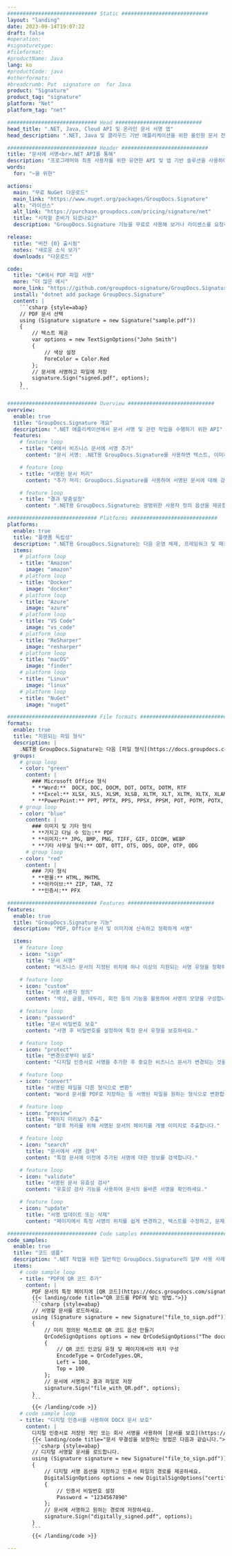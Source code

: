 ```yaml
---
############################# Static ############################
layout: "landing"
date: 2023-09-14T19:07:22
draft: false
#operation: 
#signaturetype: 
#fileformat: 
#productName: Java
lang: ko
#productCode: java
#otherformats: 
#breadcrumb: Put  signature on  for Java
product: "Signature"
product_tag: "signature"
platform: "Net"
platform_tag: "net"

############################# Head ############################
head_title: ".NET, Java, Cloud API 및 온라인 문서 서명 앱"
head_description: ".NET, Java 및 클라우드 기반 애플리케이션을 위한 올인원 문서 전자 서명 솔루션을 받으세요. 간단한 드래그 앤 드롭 기능을 사용하여 일반적인 문서 형식에 온라인으로 서명"

############################# Header ############################
title: "문서에 서명<br>.NET API를 통해"
description: "프로그래머와 최종 사용자를 위한 유연한 API 및 앱 기반 솔루션을 사용하여 모든 플랫폼에서 디지털 문서 및 이미지에 서명하십시오."
words:
  for: "~을 위한"

actions:
  main: "무료 NuGet 다운로드"
  main_link: "https://www.nuget.org/packages/GroupDocs.Signature"
  alt: "라이선스"
  alt_link: "https://purchase.groupdocs.com/pricing/signature/net"
  title: "시작할 준비가 되셨나요?"
  description: "GroupDocs.Signature 기능을 무료로 사용해 보거나 라이센스를 요청하세요"

release:
  title: "버전 {0} 출시됨"
  notes: "새로운 소식 보기"
  downloads: "다운로드"

code:
  title: "C#에서 PDF 파일 서명"
  more: "더 많은 예시"
  more_link: "https://github.com/groupdocs-signature/GroupDocs.Signature-for-.NET"
  install: "dotnet add package GroupDocs.Signature"
  content: |
    ```csharp {style=abap}   
    // PDF 문서 선택
    using (Signature signature = new Signature("sample.pdf"))
    {
        // 텍스트 제공
        var options = new TextSignOptions("John Smith")
        {
            // 색상 설정
            ForeColor = Color.Red
        };
        // 문서에 서명하고 파일에 저장
        signature.Sign("signed.pdf", options);
    }
    ```

############################# Overview ############################
overview:
  enable: true
  title: "GroupDocs.Signature 개요"
  description: ".NET 애플리케이션에서 문서 서명 및 관련 작업을 수행하기 위한 API"
  features:
    # feature loop
    - title: "C#에서 비즈니스 문서에 서명 추가"
      content: "문서 서명: .NET용 GroupDocs.Signature를 사용하면 텍스트, 이미지, 바코드, 디지털 인증서 등 다양한 유형의 서명을 PDF 및 Office 문서에 추가할 수 있습니다. 이 API를 사용하면 숨겨진 메타데이터를 포함하여 거의 모든 데이터 유형으로 문서에 서명할 수 있습니다."

    # feature loop
    - title: "서명된 문서 처리"
      content: "추가 처리: GroupDocs.Signature를 사용하여 서명된 문서에 대해 강력한 작업을 수행할 수 있습니다. 여기에는 비즈니스 문서 내의 기존 서명을 검색하고 특정 기준을 사용하여 이를 확인하는 것이 포함됩니다. 또한 이 .NET API를 통해 문서 정보 및 미리보기 페이지를 검색할 수 있습니다."

    # feature loop
    - title: "결과 맞춤설정"
      content: ".NET용 GroupDocs.Signature는 광범위한 사용자 정의 옵션을 제공합니다. 문서 페이지의 어느 위치에나 서명을 정확하게 배치하고 다양한 설정을 사용하여 서명 모양을 조정할 수 있습니다. 또한 이 API는 처리된 문서를 다양한 지원 형식으로 저장할 수 있도록 지원합니다."

############################# Platforms ############################
platforms:
  enable: true
  title: "플랫폼 독립성"
  description: ".NET용 GroupDocs.Signature는 다음 운영 체제, 프레임워크 및 패키지 관리자를 지원합니다."
  items:
    # platform loop
    - title: "Amazon"
      image: "amazon"
    # platform loop
    - title: "Docker"
      image: "docker"
    # platform loop
    - title: "Azure"
      image: "azure"
    # platform loop
    - title: "VS Code"
      image: "vs_code"
    # platform loop
    - title: "ReSharper"
      image: "resharper"
    # platform loop
    - title: "macOS"
      image: "finder"
    # platform loop
    - title: "Linux"
      image: "linux"
    # platform loop
    - title: "NuGet"
      image: "nuget"

############################# File formats ############################
formats:
  enable: true
  title: "지원되는 파일 형식"
  description: |
    .NET용 GroupDocs.Signature는 다음 [파일 형식](https://docs.groupdocs.com/signature/net/supported-document-formats/)을 사용한 작업을 지원합니다.
  groups:
    # group loop
    - color: "green"
      content: |
        ### Microsoft Office 형식
        * **Word:**  DOCX, DOC, DOCM, DOT, DOTX, DOTM, RTF
        * **Excel:** XLSX, XLS, XLSM, XLSB, XLTM, XLT, XLTM, XLTX, XLAM, SXC, SpreadsheetML
        * **PowerPoint:** PPT, PPTX, PPS, PPSX, PPSM, POT, POTM, POTX, PPTM
    # group loop
    - color: "blue"
      content: |
        ### 이미지 및 기타 형식
        * **가지고 다닐 수 있는:** PDF
        * **이미지:** JPG, BMP, PNG, TIFF, GIF, DICOM, WEBP
        * **기타 사무실 형식:** ODT, OTT, OTS, ODS, ODP, OTP, ODG
      # group loop
    - color: "red"
      content: |
        ### 기타 형식
        * **편물:** HTML, MHTML
        * **아카이브:** ZIP, TAR, 7Z
        * **인증서:** PFX

############################# Features ############################
features:
  enable: true
  title: "GroupDocs.Signature 기능"
  description: "PDF, Office 문서 및 이미지에 신속하고 정확하게 서명"

  items:
    # feature loop
    - icon: "sign"
      title: "문서 서명"
      content: "비즈니스 문서의 지정된 위치에 하나 이상의 지원되는 서명 유형을 정확하게 추가하세요."

    # feature loop
    - icon: "custom"
      title: "서명 사용자 정의"
      content: "색상, 글꼴, 테두리, 회전 등의 기능을 활용하여 서명의 모양을 구성합니다."

    # feature loop
    - icon: "password"
      title: "문서 비밀번호 보호"
      content: "서명 후 비밀번호를 설정하여 특정 문서 유형을 보호하세요."

    # feature loop
    - icon: "protect"
      title: "변경으로부터 보호"
      content: "디지털 인증서로 서명을 추가한 후 중요한 비즈니스 문서가 변경되는 것을 방지하세요."

    # feature loop
    - icon: "convert"
      title: "서명된 파일을 다른 형식으로 변환"
      content: "Word 문서를 PDF로 저장하는 등 서명된 파일을 원하는 형식으로 변환합니다."

    # feature loop
    - icon: "preview"
      title: "페이지 미리보기 추출"
      content: "향후 처리를 위해 서명된 문서의 페이지를 개별 이미지로 추출합니다."

    # feature loop
    - icon: "search"
      title: "문서에서 서명 검색"
      content: "특정 문서에 이전에 추가된 서명에 대한 정보를 검색합니다."

    # feature loop
    - icon: "validate"
      title: "서명된 문서 유효성 검사"
      content: "유효성 검사 기능을 사용하여 문서의 올바른 서명을 확인하세요."

    # feature loop
    - icon: "update"
      title: "서명 업데이트 또는 삭제"
      content: "페이지에서 특정 서명의 위치를 ​​쉽게 변경하고, 텍스트를 수정하고, 문제 없이 삭제할 수 있습니다."

############################# Code samples ############################
code_samples:
  enable: true
  title: "코드 샘플"
  description: ".NET 작업을 위한 일반적인 GroupDocs.Signature의 일부 사용 사례"
  items:
    # code sample loop
    - title: "PDF에 QR 코드 추가"
      content: |
        PDF 문서의 특정 페이지에 [QR 코드](https://docs.groupdocs.com/signature/net/esign-document-with-qr-code-signature/)를 추가하면 비즈니스 프로세스를 향상할 수 있습니다. 다음은 GroupDocs.Signature를 사용하여 QR 코드를 추가하는 방법의 예입니다.
        {{< landing/code title="QR 코드를 PDF에 넣는 방법.">}}
        ```csharp {style=abap}
        // 서명할 문서를 로드하세요.
        using (Signature signature = new Signature("file_to_sign.pdf"))
        {
            // 미리 정의된 텍스트로 QR 코드 옵션 만들기
            QrCodeSignOptions options = new QrCodeSignOptions("The document is approved by John Smith")
            {
                // QR 코드 인코딩 유형 및 페이지에서의 위치 구성
                EncodeType = QrCodeTypes.QR,
                Left = 100,
                Top = 100
            };
            // 문서에 서명하고 결과 파일로 저장
            signature.Sign("file_with_QR.pdf", options);
        }
        ```
        {{< /landing/code >}}
    # code sample loop
    - title: "디지털 인증서를 사용하여 DOCX 문서 보호"
      content: |
        디지털 인증서로 저장된 개인 또는 회사 서명을 사용하여 [문서를 보호](https://docs.groupdocs.com/signature/net/esign-document-with-digital-signature/)할 수 있습니다. 이러한 보호된 문서는 서명을 무효화하지 않고는 수정할 수 없습니다.
        {{< landing/code title="문서 무결성을 보장하는 방법은 다음과 같습니다.">}}
        ```csharp {style=abap}   
        // 디지털 서명할 문서를 로드합니다.
        using (Signature signature = new Signature("file_to_sign.pdf"))
        {
            // 디지털 서명 옵션을 지정하고 인증서 파일의 경로를 제공하세요.
            DigitalSignOptions options = new DigitalSignOptions("certificate.pfx")
            {
                // 인증서 비밀번호 설정
                Password = "1234567890"
            };
            // 문서에 서명하고 원하는 경로에 저장하세요.
            signature.Sign("digitally_signed.pdf", options);
        }
        ```
        {{< /landing/code >}}

---
```

